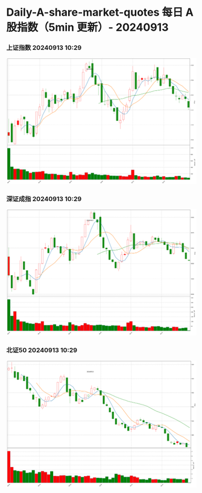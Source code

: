 
# Daily-A-share-market-quotes 每日 A 股指数（5min 更新）- 20240913

### 上证指数 20240913 10:29
![](./fig/2024/9/20240913-sh000001.png)

### 深证成指 20240913 10:29
![](./fig/2024/9/20240913-sz399001.png)

### 北证50 20240913 10:29
![](./fig/2024/9/20240913-bj899050.png)
